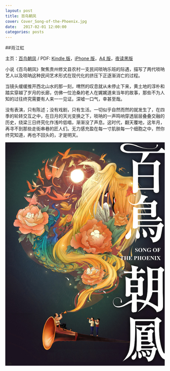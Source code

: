 ```yaml
---
layout: post
title: 百鸟朝凤
cover: Cover_Song-of-the-Phoenix.jpg
date:   2017-02-01 12:00:00
categories: posts
---
```

##肖江虹

主页：[百鸟朝凤](https://github.com/M-Mono/Song-of-the-Phoenix) / PDF: [Kindle 版](https://github.com/M-Mono/Song-of-the-Phoenix/raw/master/百鸟朝凤%20·%20肖江虹%20(Kindle).pdf)，[iPhone 版](https://github.com/M-Mono/Song-of-the-Phoenix/raw/master/百鸟朝凤%20·%20肖江虹%20(iPhone).pdf)，[A4 版](https://github.com/M-Mono/Song-of-the-Phoenix/raw/master/百鸟朝凤%20·%20肖江虹%20(A4).pdf)，[夜读黑版](https://github.com/M-Mono/Song-of-the-Phoenix/raw/master/百鸟朝凤%20·%20肖江虹%20(Black).pdf)


小说《百鸟朝凤》聚焦贵州修文县农村一支民间唢呐乐班的际遇，描写了两代唢呐艺人以及唢呐这种民间艺术形式在现代化的挤压下正逐渐消亡的过程。

当镜头缓缓推开西北山水的那一刻，喟然的叹息就从未停止下来，黄土地的淳朴和踏实穿越了岁月的长廊，仿佛一位沧桑的老人在娓娓道来当年的故事，那些不为人知的过往终究需要有人来一一见证。深嘘一口气，幸甚至哉。

没有表演，只有陈述；没有戏剧，只有生活。一切似乎自然而然的就发生了，在四季的轮转交互之中，在日月的天光变换之下，唢呐的一声鸣响穿透层层叠叠交融的历史，绕梁三日终究化作浅吟低唱，渐渐没了声息。这时代，翻天覆地，这年月，再寻不到那些走街串巷的匠人们。无力感充盈在每一寸肌肤每一个细胞之中，然你终究知道，再也不回头的，才是明天。


![百鸟朝凤 · 肖江虹](https://github.com/M-Mono/m-mono.github.io/raw/master/images/Frontmatter_Song-of-the-Phoenix.jpeg)
